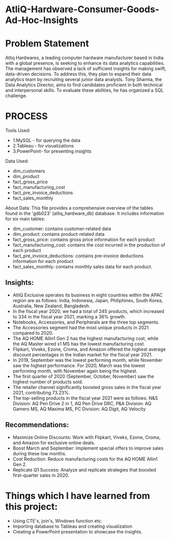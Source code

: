# AtliQ-Hardware-Consumer-Goods-Ad-Hoc-Insights

# Problem Statement
Atliq Hardwares, a leading computer hardware manufacturer based in India with a global presence, is seeking to enhance its data analytics capabilities. The management has observed a lack of sufficient insights for making swift, data-driven decisions. To address this, they plan to expand their data analytics team by recruiting several junior data analysts. Tony Sharma, the Data Analytics Director, aims to find candidates proficient in both technical and interpersonal skills. To evaluate these abilities, he has organized a SQL challenge.

# PROCESS
Tools Used:
* 1.MySQL - for querying the data
* 2.Tableau - for visualizations
* 3.PowerPoint- for presenting insights

Data Used:
* dim_customers
* dim_product
* fact_gross_price
* fact_manufacturing_cost
* fact_pre_invoice_deductions
* fact_sales_monthly

About Data:
This file provides a comprehensive overview of the tables found in the 'gdb023' (atliq_hardware_db) database. It includes information for six main tables:

* dim_customer: contains customer-related data
* dim_product: contains product-related data
* fact_gross_price: contains gross price information for each product
* fact_manufacturing_cost: contains the cost incurred in the production of each product
* fact_pre_invoice_deductions: contains pre-invoice deductions information for each product
* fact_sales_monthly: contains monthly sales data for each product. 

## Insights:
* AtliQ Exclusive operates its business in eight countries within the APAC region are as follows: India, Indonesia, Japan, Philiphines, South Korea, Australia, New Zealand, Bangladesh.
* In the fiscal year 2020, we had a total of 245 products, which increased to 334 in the fiscal year 2021, marking a 36% growth.
* Notebooks, Accessories, and Peripherals are the three top segments.
* The Accessories segment had the most unique products in 2021 compared to 2020.
* The AQ HOME Allin1 Gen 2 has the highest manufacturing cost, while the AQ Master wired x1 MS has the lowest manufacturing cost.
* Flipkart, Viveks, Ezone, Croma, and Amazon offered the highest average discount percentages in the Indian market for the fiscal year 2021.
* In 2019, September was the lowest performing month, while November saw the highest performance. For 2020, March was the lowest performing month, with November again being the highest.
* The first quarter of 2020 (September, October, November) saw the highest number of products sold.
* The retailer channel significantly boosted gross sales in the fiscal year 2021, contributing 73.23%.
* The top-selling products in the fiscal year 2021 were as follows: N&S Division: AQ Pen Drive 2 in 1, AQ Pen Drive DRC, P&A Division: AQ Gamers MS, AQ Maxima MS, PC Division: AQ Digit, AQ Velocity

## Recommendations:
* Maximize Online Discounts: Work with Flipkart, Viveks, Ezone, Croma, and Amazon for exclusive online deals.
* Boost March and September: Implement special offers to improve sales during these low months.
* Cost Reduction: Reduce manufacturing costs for the AQ HOME Allin1 Gen 2.
* Replicate Q1 Success: Analyze and replicate strategies that boosted first-quarter sales in 2020.



# Things which I have learned from this project:

* Using CTE's, join's, Windows function etc.
* Importing database to Tableau and creating visualization
* Creating a PowerPoint presentation to showcase the insights.
